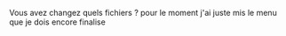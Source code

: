 Vous avez changez quels fichiers ?
pour le moment j'ai juste mis le menu que je dois encore finalise
